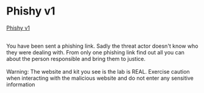 # Phishy v1

[Phishy v1](https://blueteamlabs.online/home/investigation/phishy-v1-e3b5be4fe8)

\
You have been sent a phishing link. Sadly the threat actor doesn't know who they were dealing with. From only one phishing link find out all you can about the person responsible and bring them to justice.\
\
Warning: The website and kit you see is the lab is REAL. Exercise caution when interacting with the malicious website and do not enter any sensitive information
